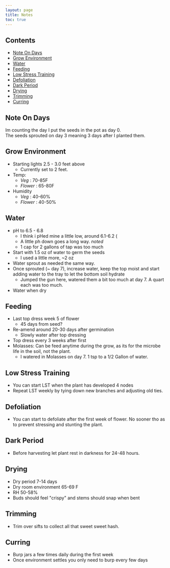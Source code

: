 ```yaml
---
layout: page
title: Notes
toc: true
---
```


## Contents

* [Note On Days](#note-on-days)
* [Grow Environment](#grow-environment)
* [Water](#water)
* [Feeding](#feeding)
* [Low Stress Training](#low-stress-training)
* [Defoliation](#defoliation)
* [Dark Period](#dark-period)
* [Drying](#drying)
* [Trimming](#trimming)
* [Curring](#curring)

## Note On Days

Im counting the day I put the seeds in the pot as day 0.  
The seeds sprouted on day 3 meaning 3 days after I planted them.

## Grow Environment

* Starting lights 2.5 - 3.0 feet above
  * Currently set to 2 feet.
* Temp:
  *  <i class="green">Veg</i> : 70-85F
  *  <i class="purple">Flower</i> : 65-80F  
* Humidity
  * <i class="green">Veg</i> : 40-60%
  * <i class="purple">Flower</i> : 40-50%

## Water

* pH to 6.5 - 6.8
  * I think i pHed mine a little low, around 6.1-6.2 (
  * A little ph down goes a long way. <i class="green">noted</i>
  * 1 cap for 2 gallons of tap was too much
* Start with 1.5 oz of water to germ the seeds
  * I used a little more, ~2 oz
* Water sprout as needed the same way.
* Once sprouted (~ day 7), increase water, keep the top moist and start adding water to the tray to let the bottom soil hydrate
  * Jumped the gun here, watered them a bit too much at day 7. A quart each was too much.
* Water when dry

## Feeding

* Last top dress week 5 of flower
  * 45 days from seed?
* Re-amend around 20-30 days after germination
  * Slowly water after top dressing
* Top dress every 3 weeks after first
* Molasses: Can be feed anytime during the grow, as its for the microbe life in the soil, not the plant.
  * I watered in Molasses on day 7. 1 tsp to a 1/2 Gallon of water.

## Low Stress Training

* You can start LST when the plant has developed 4 nodes
* Repeat LST weekly by tying down new branches and adjusting old ties.

## Defoliation

* You can start to defoliate after the first week of flower. No sooner tho as to prevent stressing and stunting the plant.

## Dark Period

* Before harvesting let plant rest in darkness for 24-48 hours.

## Drying

* Dry period 7-14 days
* Dry room environment 65-69 F
* RH 50-58%
* Buds should feel "crispy" and stems should snap when bent

## Trimming

* Trim over sifts to collect all that sweet sweet hash.

## Curring

* Burp jars a few times daily during the first week
* Once environment settles you only need to burp every few days
